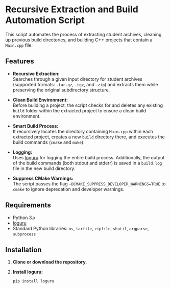 # Recursive Extraction and Build Automation Script

This script automates the process of extracting student archives, cleaning up previous build directories, and building C++ projects that contain a `Main.cpp` file.

## Features

- **Recursive Extraction:**  
  Searches through a given input directory for student archives (supported formats: `.tar.gz`, `.tgz`, and `.zip`) and extracts them while preserving the original subdirectory structure.

- **Clean Build Environment:**  
  Before building a project, the script checks for and deletes any existing `build` folder within the extracted project to ensure a clean build environment.

- **Smart Build Process:**  
  It recursively locates the directory containing `Main.cpp` within each extracted project, creates a new `build` directory there, and executes the build commands (`cmake` and `make`).

- **Logging:**  
  Uses [loguru](https://github.com/Delgan/loguru) for logging the entire build process. Additionally, the output of the build commands (both stdout and stderr) is saved in a `build.log` file in the new build directory.

- **Suppress CMake Warnings:**  
  The script passes the flag `-DCMAKE_SUPPRESS_DEVELOPER_WARNINGS=TRUE` to `cmake` to ignore deprecation and developer warnings.

## Requirements

- Python 3.x  
- [loguru](https://pypi.org/project/loguru/)  
- Standard Python libraries: `os`, `tarfile`, `zipfile`, `shutil`, `argparse`, `subprocess`

## Installation

1. **Clone or download the repository.**

2. **Install loguru:**

   ```bash
   pip install loguru

